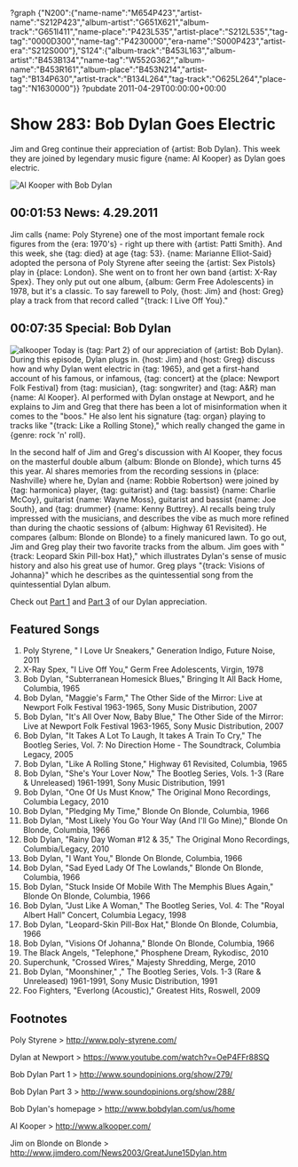 ?graph {"N200":{"name-name":"M654P423","artist-name":"S212P423","album-artist":"G651X621","album-track":"G651I411","name-place":"P423L535","artist-place":"S212L535","tag-tag":"0000D300","name-tag":"P4230000","era-name":"S000P423","artist-era":"S212S000"},"S124":{"album-track":"B453L163","album-artist":"B453B134","name-tag":"W552G362","album-name":"B453R161","album-place":"B453N214","artist-tag":"B134P630","artist-track":"B134L264","tag-track":"O625L264","place-tag":"N1630000"}}
?pubdate 2011-04-29T00:00:00+00:00

# Show 283: Bob Dylan Goes Electric
Jim and Greg continue their appreciation of {artist: Bob Dylan}. This week they are joined by legendary music figure {name: Al Kooper} as Dylan goes electric.

![Al Kooper with Bob Dylan](http://static.soundopinions.org/images/2011/dylanelectric.jpg)

## 00:01:53 News: 4.29.2011
Jim calls {name: Poly Styrene} one of the most important female rock figures from the {era: 1970's} - right up there with {artist: Patti Smith}. And this week, she {tag: died} at age {tag: 53}. {name: Marianne Elliot-Said} adopted the persona of Poly Styrene after seeing the {artist: Sex Pistols} play in {place: London}. She went on to front her own band {artist: X-Ray Spex}. They only put out one album, {album: Germ Free Adolescents} in 1978, but it's a classic. To say farewell to Poly, {host: Jim} and {host: Greg} play a track from that record called "{track: I Live Off You}."

## 00:07:35 Special: Bob Dylan
![alkooper](http://sound-images.s3.amazonaws.com/images/2011/alkooper.jpg)
Today is {tag: Part 2} of our appreciation of {artist: Bob Dylan}. During this episode, Dylan plugs in. {host: Jim} and {host: Greg} discuss how and why Dylan went electric in {tag: 1965}, and get a first-hand account of his famous, or infamous, {tag: concert} at the {place: Newport Folk Festival} from {tag: musician}, {tag: songwriter} and {tag: A&R} man {name: Al Kooper}. Al performed with Dylan onstage at Newport, and he explains to Jim and Greg that there has been a lot of misinformation when it comes to the "boos." He also lent his signature {tag: organ} playing to tracks like "{track: Like a Rolling Stone}," which really changed the game in {genre: rock 'n' roll}. 

In the second half of Jim and Greg's discussion with Al Kooper, they focus on the masterful double album {album: Blonde on Blonde}, which turns 45 this year. Al shares memories from the recording sessions in {place: Nashville} where he, Dylan and {name: Robbie Robertson} were joined by {tag: harmonica} player, {tag: guitarist} and {tag: bassist} {name: Charlie McCoy}, guitarist {name: Wayne Moss}, guitarist and bassist {name: Joe South}, and {tag: drummer} {name: Kenny Buttrey}. Al recalls being truly impressed with the musicians, and describes the vibe as much more refined than during the chaotic sessions of {album: Highway 61 Revisited}. He compares {album: Blonde on Blonde} to a finely manicured lawn. To go out, Jim and Greg play their two favorite tracks from the album. Jim goes with "{track: Leopard Skin Pill-box Hat}," which illustrates Dylan's sense of music history and also his great use of humor. Greg plays "{track: Visions of Johanna}" which he describes as the quintessential song from the quintessential Dylan album.

Check out [Part 1](http://www.soundopinions.org/show/279/) and [Part 3](http://www.soundopinions.org/show/288/) of our Dylan appreciation. 

## Featured Songs
1. Poly Styrene, " I Love Ur Sneakers," Generation Indigo, Future Noise, 2011
2. X-Ray Spex, "I Live Off You," Germ Free Adolescents, Virgin, 1978
3. Bob Dylan, "Subterranean Homesick Blues," Bringing It All Back Home, Columbia, 1965
4. Bob Dylan, "Maggie's Farm," The Other Side of the Mirror: Live at Newport Folk Festival 1963-1965, Sony Music Distribution, 2007
5. Bob Dylan, "It's All Over Now, Baby Blue," The Other Side of the Mirror: Live at Newport Folk Festival 1963-1965, Sony Music Distribution, 2007
6. Bob Dylan, "It Takes A Lot To Laugh, It takes A Train To Cry," The Bootleg Series, Vol. 7: No Direction Home - The Soundtrack, Columbia Legacy, 2005
7. Bob Dylan, "Like A Rolling Stone," Highway 61 Revisited, Columbia, 1965
8. Bob Dylan, "She's Your Lover Now," The Bootleg Series, Vols. 1-3 (Rare & Unreleased) 1961-1991, Sony Music Distribution, 1991
9. Bob Dylan, "One Of Us Must Know," The Original Mono Recordings, Columbia Legacy, 2010
10. Bob Dylan, "Pledging My Time," Blonde On Blonde, Columbia, 1966
11. Bob Dylan, "Most Likely You Go Your Way (And I'll Go Mine)," Blonde On Blonde, Columbia, 1966
12. Bob Dylan, "Rainy Day Woman #12 & 35," The Original Mono Recordings, Columbia/Legacy, 2010
13. Bob Dylan, "I Want You," Blonde On Blonde, Columbia, 1966
14. Bob Dylan, "Sad Eyed Lady Of The Lowlands," Blonde On Blonde, Columbia, 1966
15. Bob Dylan, "Stuck Inside Of Mobile With The Memphis Blues Again," Blonde On Blonde, Columbia, 1966
16. Bob Dylan, "Just Like A Woman," The Bootleg Series, Vol. 4: The "Royal Albert Hall" Concert, Columbia Legacy, 1998
17. Bob Dylan, "Leopard-Skin Pill-Box Hat," Blonde On Blonde, Columbia, 1966
18. Bob Dylan, "Visions Of Johanna," Blonde On Blonde, Columbia, 1966
19. The Black Angels, "Telephone," Phosphene Dream, Rykodisc, 2010
20. Superchunk, "Crossed Wires," Majesty Shredding, Merge, 2010
21. Bob Dylan, "Moonshiner," ," The Bootleg Series, Vols. 1-3 (Rare & Unreleased) 1961-1991, Sony Music Distribution, 1991
22. Foo Fighters, "Everlong (Acoustic)," Greatest Hits, Roswell, 2009


## Footnotes

Poly Styrene > http://www.poly-styrene.com/

Dylan at Newport > https://www.youtube.com/watch?v=OeP4FFr88SQ

Bob Dylan Part 1 > http://www.soundopinions.org/show/279/

Bob Dylan Part 3 > http://www.soundopinions.org/show/288/

Bob Dylan's homepage > http://www.bobdylan.com/us/home

Al Kooper > http://www.alkooper.com/

Jim on Blonde on Blonde > http://www.jimdero.com/News2003/GreatJune15Dylan.htm
